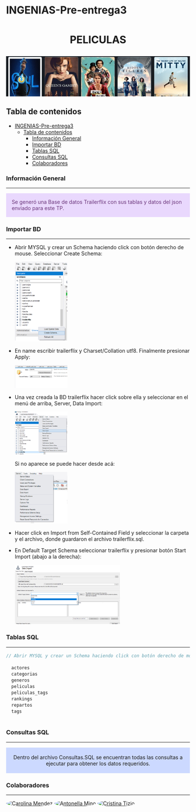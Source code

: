 # INGENIAS-Pre-entrega3

<h1 align="center" style = "margin: 0 auto;  height: 200px; overflow: hidden;" >
  <p align="center">PELICULAS</p>
  <a href="" ><img style=" width: 100%; text-align: center; " src="./public/img/peliculas.png" alt="PELICULAS"></a>
</h1>

## Tabla de contenidos
- [INGENIAS-Pre-entrega3](#ingenias-pre-entrega3)
  - [Tabla de contenidos](#tabla-de-contenidos)
    - [Información General](#información-general)
    - [Importar BD](#importar-bd)
    - [Tablas SQL](#tablas-sql)
    - [Consultas SQL](#consultas-sql)
    - [Colaboradores](#colaboradores)

### Información General
***
<div class="warning" style='padding:0.1em; background-color:#E9D8FD; color:#69337A'>
<span>
<p style='margin-left:1em;'>
Se generó una Base de datos Trailerflix con sus tablas y datos del json enviado para este TP.
</p>
</p></span>
</div>
 


### Importar BD
***
<ul>
<li>
  <p >Abrir MYSQL y crear un Schema haciendo click con botón derecho de mouse. Seleccionar Create Schema:</p>
  <a href="" ><img style=" width: 30%; text-align: center; " src="./public/img/Paso1.png" alt="PASO 1"></a>
</li>
<li>
  <p >En name escribir trailerflix y Charset/Collation utf8. Finalmente presionar Apply:</p>
  <a href="" ><img style=" width: 30%; text-align: center; " src="./public/img/Paso2.png" alt="PASO 2"></a>
</li>
<li>
  <p>Una vez creada la BD trailerflix hacer click sobre ella y seleccionar en el menú de arriba, Server, Data Import:</p>
  <a href="" ><img style=" width: 30%; text-align: center; " src="./public/img/Paso3.png" alt="PASO 3"></a>
    <p>Si no aparece se puede hacer desde acá:</p>
    <a href="" ><img style=" width: 30%; text-align: center; " src="./public/img/Paso32.png" alt="PASO 3.2"></a>
</li>
<li>
  <p>Hacer click en Import from Self-Contained Field y seleccionar la carpeta y el archivo, donde guardaron el archivo trailerflix.sql.</p>
</li>
<li>
    <p>En Default Target Schema seleccionar trailerflix y presionar botón Start Import (abajo a la derecha):</p>
    <a href="" ><img style=" width: 60%; text-align: center; " src="./public/img/Paso4.png" alt="PASO 4 "></a>
</li>
</ul>


### Tablas SQL
***
```javascript
// Abrir MYSQL y crear un Schema haciendo click con botón derecho de mouse. Seleccionar Create Schema:

  actores
  categorias
  generos
  peliculas
  peliculas_tags
  rankings
  repartos
  tags
  
```

### Consultas SQL
***
<div class="warning"  style='padding:0.3em; background-color:#ccd9ff; color:##696969 border-radius: 30px;'>
<span >
<p align="center">
Dentro del archivo Consultas.SQL se encuentran todas las consultas a ejecutar para obtener los datos requeridos. 
</p>
</p></span>
</div>



<!-- ### Graficos 
```mermaid

``` -->
### Colaboradores 
***
<a href="https://github.com/antonellamino/INGENIAS-Pre-entrega3/graphs/contributors" target="_blank">
<img alt="Carolina Mendez" title="Carolina Mendez" style=" width: 60px; /* Tamaño de los avatares */
  height: 60px;
  border-radius: 50%;" src="https://avatars.githubusercontent.com/u/49485102?s=60&v=4"></a>
  <a href="https://github.com/antonellamino/INGENIAS-Pre-entrega3/graphs/contributors" target="_blank">
<img alt="Antonella Mino" title="Antonella Mino" style=" width: 60px; /* Tamaño de los avatares */
  height: 60px;
  border-radius: 50%;" src="https://avatars.githubusercontent.com/u/69389897?s=60&v=4"></a> 
   <a href="https://github.com/antonellamino/INGENIAS-Pre-entrega3/graphs/contributors" target="_blank">
<img alt="Cristina Tizio" title="Cristina Tizio" style=" width: 60px; /* Tamaño de los avatares */
  height: 60px;
  border-radius: 50%;" src="https://avatars.githubusercontent.com/u/92401813?s=60&v=4"></a> 
  